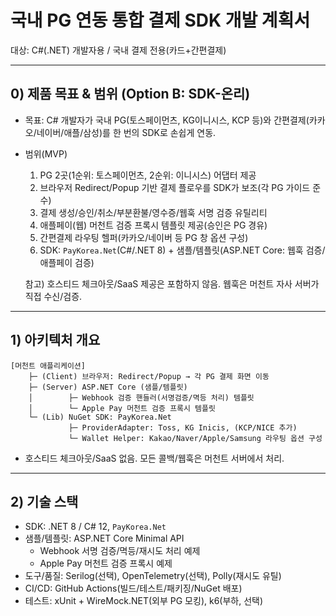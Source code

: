 # 국내 PG 연동 통합 결제 SDK 개발 계획서

대상: C#(.NET) 개발자용 / 국내 결제 전용(카드+간편결제)

------------------------------------------------------------------------

## 0) 제품 목표 & 범위 (Option B: SDK-온리)

-   목표: C# 개발자가 국내 PG(토스페이먼츠, KG이니시스, KCP 등)와 간편결제(카카오/네이버/애플/삼성)를 한 번의 SDK로 손쉽게 연동.

-   범위(MVP)
    1) PG 2곳(1순위: 토스페이먼츠, 2순위: 이니시스) 어댑터 제공
    2) 브라우저 Redirect/Popup 기반 결제 플로우를 SDK가 보조(각 PG 가이드 준수)
    3) 결제 생성/승인/취소/부분환불/영수증/웹훅 서명 검증 유틸리티
    4) 애플페이(웹) 머천트 검증 프록시 템플릿 제공(승인은 PG 경유)
    5) 간편결제 라우팅 헬퍼(카카오/네이버 등 PG 창 옵션 구성)
    6) SDK: `PayKorea.Net`(C#/.NET 8) + 샘플/템플릿(ASP.NET Core: 웹훅 검증/애플페이 검증)

    참고) 호스티드 체크아웃/SaaS 제공은 포함하지 않음. 웹훅은 머천트 자사 서버가 직접 수신/검증.

------------------------------------------------------------------------

## 1) 아키텍처 개요

```
[머천트 애플리케이션]
    ├─ (Client) 브라우저: Redirect/Popup → 각 PG 결제 화면 이동
    ├─ (Server) ASP.NET Core (샘플/템플릿)
    │        ├─ Webhook 검증 핸들러(서명검증/멱등 처리) 템플릿
    │        └─ Apple Pay 머천트 검증 프록시 템플릿
    └─ (Lib) NuGet SDK: PayKorea.Net
             ├─ ProviderAdapter: Toss, KG Inicis, (KCP/NICE 추가)
             └─ Wallet Helper: Kakao/Naver/Apple/Samsung 라우팅 옵션 구성
```

- 호스티드 체크아웃/SaaS 없음. 모든 콜백/웹훅은 머천트 서버에서 처리.

------------------------------------------------------------------------

## 2) 기술 스택

-   SDK: .NET 8 / C# 12, `PayKorea.Net`
-   샘플/템플릿: ASP.NET Core Minimal API
    - Webhook 서명 검증/멱등/재시도 처리 예제
    - Apple Pay 머천트 검증 프록시 예제
-   도구/품질: Serilog(선택), OpenTelemetry(선택), Polly(재시도 유틸)
-   CI/CD: GitHub Actions(빌드/테스트/패키징/NuGet 배포)
-   테스트: xUnit + WireMock.NET(외부 PG 모킹), k6(부하, 선택)
